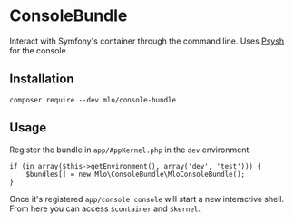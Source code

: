 # ConsoleBundle

Interact with Symfony's container through the command line. Uses [Psysh][psysh]
for the console.

## Installation

    composer require --dev mlo/console-bundle

## Usage

Register the bundle in `app/AppKernel.php` in the `dev` environment.

```
if (in_array($this->getEnvironment(), array('dev', 'test'))) {
    $bundles[] = new Mlo\ConsoleBundle\MloConsoleBundle();
}
```

Once it's registered `app/console console` will start a new interactive shell.
From here you can access `$container` and `$kernel`.

[psysh]: http://psysh.org/
